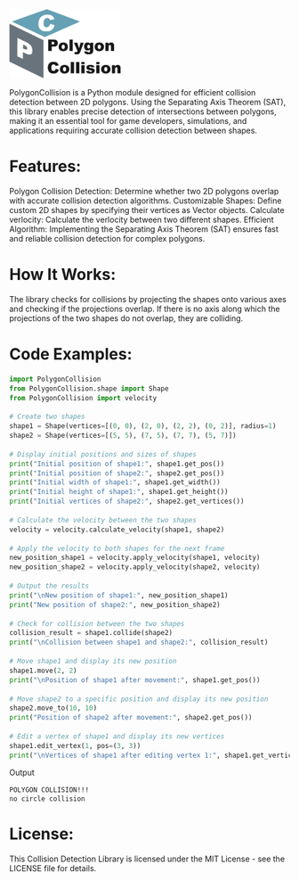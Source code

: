 <img src="https://raw.githubusercontent.com/vertmit/PolygonCollision/aa4848617edbad97b15d97c889084a235e973b6f/logo.png" width="200"/>
<br>

PolygonCollision is a Python module designed for efficient collision detection between 2D polygons. Using the Separating Axis Theorem (SAT), this library enables precise detection of intersections between polygons, making it an essential tool for game developers, simulations, and applications requiring accurate collision detection between shapes.

# Features:
Polygon Collision Detection: Determine whether two 2D polygons overlap with accurate collision detection algorithms.
Customizable Shapes: Define custom 2D shapes by specifying their vertices as Vector objects.
Calculate verlocity: Calculate the verlocity between two different shapes.
Efficient Algorithm: Implementing the Separating Axis Theorem (SAT) ensures fast and reliable collision detection for complex polygons.

# How It Works:
The library checks for collisions by projecting the shapes onto various axes and checking if the projections overlap. If there is no axis along which the projections of the two shapes do not overlap, they are colliding.

# Code Examples:
```Python
import PolygonCollision
from PolygonCollision.shape import Shape
from PolygonCollision import velocity

# Create two shapes
shape1 = Shape(vertices=[(0, 0), (2, 0), (2, 2), (0, 2)], radius=1)
shape2 = Shape(vertices=[(5, 5), (7, 5), (7, 7), (5, 7)])

# Display initial positions and sizes of shapes
print("Initial position of shape1:", shape1.get_pos())
print("Initial position of shape2:", shape2.get_pos())
print("Initial width of shape1:", shape1.get_width())
print("Initial height of shape1:", shape1.get_height())
print("Initial vertices of shape2:", shape2.get_vertices())

# Calculate the velocity between the two shapes
velocity = velocity.calculate_velocity(shape1, shape2)

# Apply the velocity to both shapes for the next frame
new_position_shape1 = velocity.apply_velocity(shape1, velocity)
new_position_shape2 = velocity.apply_velocity(shape2, velocity)

# Output the results
print("\nNew position of shape1:", new_position_shape1)
print("New position of shape2:", new_position_shape2)

# Check for collision between the two shapes
collision_result = shape1.collide(shape2)
print("\nCollision between shape1 and shape2:", collision_result)

# Move shape1 and display its new position
shape1.move(2, 2)
print("\nPosition of shape1 after movement:", shape1.get_pos())

# Move shape2 to a specific position and display its new position
shape2.move_to(10, 10)
print("Position of shape2 after movement:", shape2.get_pos())

# Edit a vertex of shape1 and display its new vertices
shape1.edit_vertex(1, pos=(3, 3))
print("\nVertices of shape1 after editing vertex 1:", shape1.get_vertices())
```
Output
```Output
POLYGON COLLISION!!!
no circle collision
```
# License:
This Collision Detection Library is licensed under the MIT License - see the LICENSE file for details.